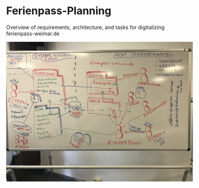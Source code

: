 # Ferienpass-Planning
Overview of requirements, architecture, and tasks for digitalizing ferienpass-weimar.de

![Requirements collected via Arch42](arch42.JPG)

